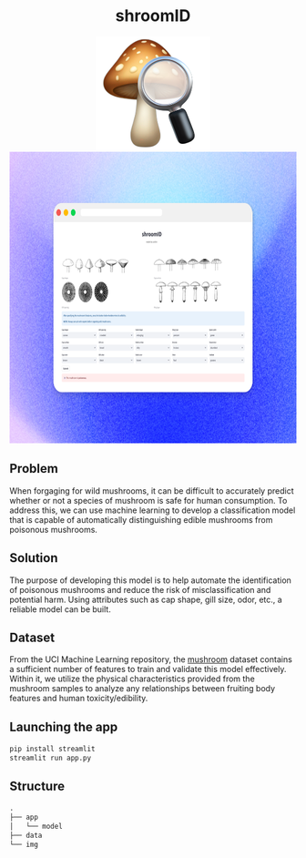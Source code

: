 <h1 align="center">shroomID</h1>

<p align="center">
    <img src="./img/logo.png" width="200 height="200">
    <img src="./img/preview.png" width="720" height="512">
</p>

## Problem
When forgaging for wild mushrooms, it can be difficult to accurately predict whether or not a species of mushroom is safe for human consumption. To address this, we can use machine learning to develop a classification model that is capable of automatically distinguishing edible mushrooms from poisonous mushrooms.

## Solution
The purpose of developing this model is to help automate the identification of poisonous mushrooms and reduce the risk of misclassification and potential harm. Using attributes such as cap shape, gill size, odor, etc., a reliable model can be built.

## Dataset
From the UCI Machine Learning repository, the [mushroom](https://archive.ics.uci.edu/dataset/73/mushroom) dataset contains a sufficient number of features to train and validate this model effectively. Within it, we utilize the physical characteristics provided from the mushroom samples to analyze any relationships between fruiting body features and human toxicity/edibility.

## Launching the app
```
pip install streamlit
streamlit run app.py
```

## Structure
    .
    ├── app
    │   └── model
    ├── data
    └── img
  
